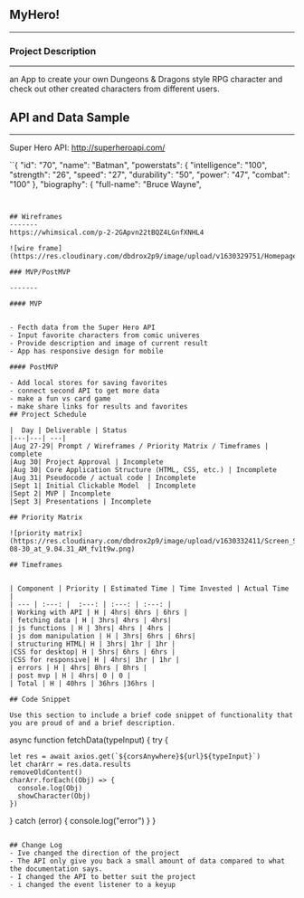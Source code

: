 

## MyHero!
--- 


### Project Description
---
an App to create your own Dungeons & Dragons style RPG character and check out other created characters from different users.

## API and Data Sample
-------
Super Hero API:
http://superheroapi.com/

``{
            "id": "70",
            "name": "Batman",
            "powerstats": {
                "intelligence": "100",
                "strength": "26",
                "speed": "27",
                "durability": "50",
                "power": "47",
                "combat": "100"
            },
            "biography": {
                "full-name": "Bruce Wayne",
        
  ```


## Wireframes
-------
https://whimsical.com/p-2-2GApvn22tBQZ4LGnfXNHL4
 
![wire frame](https://res.cloudinary.com/dbdrox2p9/image/upload/v1630329751/Homepage_mp2qjk.png)

### MVP/PostMVP

------- 

#### MVP 


- Fecth data from the Super Hero API
- Input favorite characters from comic univeres
- Provide description and image of current result 
- App has responsive design for mobile

#### PostMVP  

- Add local stores for saving favorites
- connect second API to get more data
- make a fun vs card game
- make share links for results and favorites
## Project Schedule

|  Day | Deliverable | Status
|---|---| ---|
|Aug 27-29| Prompt / Wireframes / Priority Matrix / Timeframes | complete
|Aug 30| Project Approval | Incomplete
|Aug 30| Core Application Structure (HTML, CSS, etc.) | Incomplete
|Aug 31| Pseudocode / actual code | Incomplete
|Sept 1| Initial Clickable Model  | Incomplete
|Sept 2| MVP | Incomplete
|Sept 3| Presentations | Incomplete

## Priority Matrix

![priority matrix](https://res.cloudinary.com/dbdrox2p9/image/upload/v1630332411/Screen_Shot_2021-08-30_at_9.04.31_AM_fv1t9w.png)

## Timeframes


| Component | Priority | Estimated Time | Time Invested | Actual Time |
| --- | :---: |  :---: | :---: | :---: |
| Working with API | H | 4hrs| 6hrs | 6hrs |
| fetching data | H | 3hrs| 4hrs | 4hrs|
| js functions | H | 3hrs| 4hrs | 4hrs |
| js dom manipulation | H | 3hrs| 6hrs | 6hrs|
| structuring HTML| H | 3hrs| 1hr | 1hr |
|CSS for desktop| H | 5hrs| 6hrs | 6hrs |
|CSS for responsive| H | 4hrs| 1hr | 1hr |
| errors | H | 4hrs| 8hrs | 8hrs |
| post mvp | H | 4hrs| 0 | 0 |
| Total | H | 40hrs | 36hrs |36hrs |

## Code Snippet

Use this section to include a brief code snippet of functionality that you are proud of and a brief description.  

```
async function fetchData(typeInput) {
  try {

    let res = await axios.get(`${corsAnywhere}${url}${typeInput}`)
    let charArr = res.data.results
    removeOldContent()
    charArr.forEach((Obj) => {
      console.log(Obj)
      showCharacter(Obj)
    })
  } catch (error) {
    console.log("error")
  }
}
```

## Change Log
- Ive changed the direction of the project
- The API only give you back a small amount of data compared to what the documentation says.
- I changed the API to better suit the project
- i changed the event listener to a keyup 
